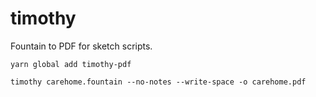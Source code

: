 # timothy
Fountain to PDF for sketch scripts.

```yarn global add timothy-pdf```

```timothy carehome.fountain --no-notes --write-space -o carehome.pdf```
